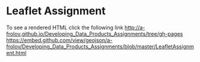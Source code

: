 # Leaflet Assignment
To see a rendered HTML click the following link 
http://a-frolov.github.io/Developing_Data_Products_Assignments/tree/gh-pages
https://embed.github.com/view/geojson/a-frolov/Developing_Data_Products_Assignments/blob/master/LeafletAssignment.html
